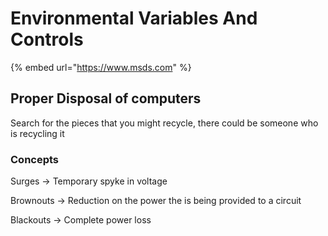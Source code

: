 # Environmental Variables And Controls

{% embed url="https://www.msds.com" %}

## Proper Disposal of computers

Search for the pieces that you might recycle, there could be someone who is recycling it



### Concepts

Surges -> Temporary spyke in voltage

Brownouts -> Reduction on the power the is being provided to a circuit

Blackouts -> Complete power loss
